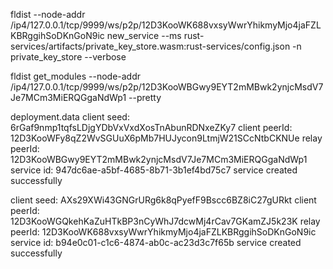 <!-- [2022-02-08T18:58:13.533045Z INFO  particle_node] node public key = 9GRhTJoFKs6yjPdoitG25DQia5ZMssduBV7Fxr4g2eu2                                                              [2022-02-08T18:58:13.533053Z INFO  particle_node] node server peer id = 12D3KooWJ5nsCSNxWmNU9H9EMV1Mr1VZ4QbzuZiP95UHLqDZvbcx   -->

fldist --node-addr /ip4/127.0.0.1/tcp/9999/ws/p2p/12D3KooWK688vxsyWwrYhikmyMjo4jaFZLKBRggihSoDKnGoN9ic new_service --ms rust-services/artifacts/private_key_store.wasm:rust-services/config.json -n private_key_store --verbose

fldist get_modules --node-addr /ip4/127.0.0.1/tcp/9999/ws/p2p/12D3KooWBGwy9EYT2mMBwk2ynjcMsdV7Je7MCm3MiERQGgaNdWp1 --pretty

deployment.data
client seed: 6rGaf9nmp1tqfsLDjgYDbVxVxdXosTnAbunRDNxeZKy7
client peerId: 12D3KooWFy8qZ2WvSGUuX6pMb7HUJycon9LtmjW21SCcNtbCKNUe
relay peerId: 12D3KooWBGwy9EYT2mMBwk2ynjcMsdV7Je7MCm3MiERQGgaNdWp1
service id: 947dc6ae-a5bf-4685-8b71-3b1ef4bd75c7
service created successfully

client seed: AXs29XWi43GNGrURg6k8qPyefF9Bscc6BZ8iC27gURkt
client peerId: 12D3KooWGQkehKaZuHTkBP3nCyWhJ7dcwMj4rCav7GKamZJ5k23K
relay peerId: 12D3KooWK688vxsyWwrYhikmyMjo4jaFZLKBRggihSoDKnGoN9ic
service id: b94e0c01-c1c6-4874-ab0c-ac23d3c7f65b
service created successfully
